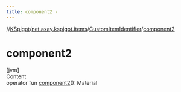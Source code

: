 ```yaml
---
title: component2 -
---
```

//[KSpigot](../../index.md)/[net.axay.kspigot.items](../index.md)/[CustomItemIdentifier](index.md)/[component2](component2.md)



# component2  
[jvm]  
Content  
operator fun [component2](component2.md)(): Material  




